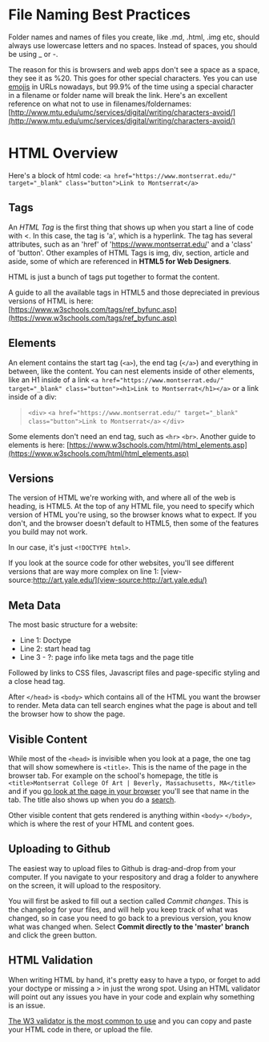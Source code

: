 # File Naming Best Practices

Folder names and names of files you create, like .md, .html, .img etc, should always use lowercase letters and no spaces. Instead of spaces, you should be using _ or -. 

The reason for this is browsers and web apps don't see a space as a space, they see it as %20. This goes for other special characters. Yes you can use [emojis](https://qz.com/828436/the-land-rush-for-emoji-domains-is-coming/) in URLs nowadays, but 99.9% of the time using a special character in a filename or folder name will break the link. Here's an excellent reference on what not to use in filenames/foldernames: [http://www.mtu.edu/umc/services/digital/writing/characters-avoid/](http://www.mtu.edu/umc/services/digital/writing/characters-avoid/)

# HTML Overview

Here's a block of html code: `<a href="https://www.montserrat.edu/" target="_blank" class="button">Link to Montserrat</a>`

## Tags

An *HTML Tag* is the first thing that shows up when you start a line of code with <. In this case, the tag is 'a', which is a hyperlink. The tag has several attributes, such as an 'href' of 'https://www.montserrat.edu/' and a 'class' of 'button'. Other examples of HTML Tags is img, div, section, article and aside, some of which are referenced in **HTML5 for Web Designers**. 

HTML is just a bunch of tags put together to format the content. 

A guide to all the available tags in HTML5 and those depreciated in previous versions of HTML is here: [https://www.w3schools.com/tags/ref_byfunc.asp](https://www.w3schools.com/tags/ref_byfunc.asp)

## Elements

An element contains the start tag (`<a>`), the end tag (`</a>`) and everything in between, like the content. You can nest elements inside of other elements, like an H1 inside of a link `<a href="https://www.montserrat.edu/" target="_blank" class="button"><h1>Link to Montserrat</h1></a>` or a link inside of a div:

>`<div>`
>   `<a href="https://www.montserrat.edu/" target="_blank" class="button">Link to Montserrat</a>`
>`</div>`

Some elements don't need an end tag, such as `<hr>` `<br>`. Another guide to elements is here: [https://www.w3schools.com/html/html_elements.asp](https://www.w3schools.com/html/html_elements.asp)

## Versions

The version of HTML we're working with, and where all of the web is heading, is HTML5. At the top of any HTML file, you need to specify which version of HTML you're using, so the browser knows what to expect. If you don't, and the browser doesn't default to HTML5, then some of the features you build may not work.

In our case, it's just `<!DOCTYPE html>`.

If you look at the source code for other websites, you'll see different versions that are way more complex on line 1: [view-source:http://art.yale.edu/](view-source:http://art.yale.edu/)

## Meta Data

The most basic structure for a website:

- Line 1: Doctype
- Line 2: start head tag
- Line 3 - ?: page info like meta tags and the page title

Followed by links to CSS files, Javascript files and page-specific styling and a close head tag.

After `</head>` is `<body>` which contains all of the HTML you want the browser to render. Meta data can tell search engines what the page is about and tell the browser how to show the page.

## Visible Content

While most of the `<head>` is invisible when you look at a page, the one tag that will show somewhere is `<title>`. This is the name of the page in the browser tab. For example on the school's homepage, the title is `<title>Montserrat College Of Art | Beverly, Massachusetts, MA</title>` and if you [go look at the page in your browser](https://www.montserrat.edu/) you'll see that name in the tab. The title also shows up when you do a [search](https://www.google.com/search?q=montserat+college&rlz=1C1CHBF_enUS735US735&oq=montserat+college&aqs=chrome..69i57j0l5.2219j0j1&sourceid=chrome&ie=UTF-8).
    
Other visible content that gets rendered is anything within `<body>` `</body>`, which is where the rest of your HTML and content goes.

## Uploading to Github

The easiest way to upload files to Github is drag-and-drop from your computer. If you navigate to your respository and drag a folder to anywhere on the screen, it will upload to the respository. 

You will first be asked to fill out a section called *Commit changes*. This is the changelog for your files, and will help you keep track of what was changed, so in case you need to go back to a previous version, you know what was changed when. Select **Commit directly to the 'master' branch** and click the green button.

## HTML Validation

When writing HTML by hand, it's pretty easy to have a typo, or forget to add your doctype or missing a > in just the wrong spot. Using an HTML validator will point out any issues you have in your code and explain why something is an issue.

[The W3 validator is the most common to use](https://validator.w3.org/#validate_by_input) and you can copy and paste your HTML code in there, or upload the file.
